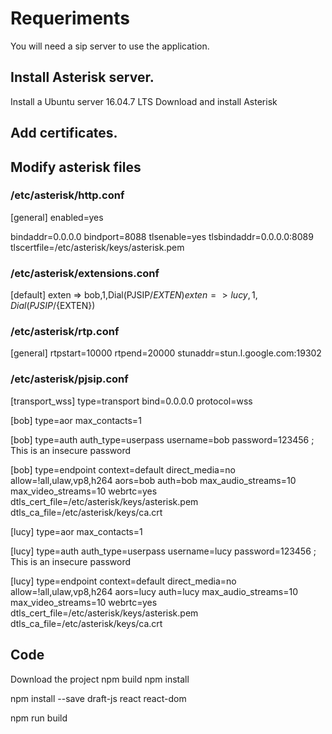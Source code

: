 # Requeriments
You will need a sip server to use the application.

## Install Asterisk server.
Install a Ubuntu server 16.04.7 LTS
Download and install Asterisk

## Add certificates.

## Modify asterisk files

### /etc/asterisk/http.conf
[general]
enabled=yes

bindaddr=0.0.0.0
bindport=8088
tlsenable=yes
tlsbindaddr=0.0.0.0:8089
tlscertfile=/etc/asterisk/keys/asterisk.pem

### /etc/asterisk/extensions.conf
[default]
exten => bob,1,Dial(PJSIP/${EXTEN})
exten => lucy,1,Dial(PJSIP/${EXTEN})

### /etc/asterisk/rtp.conf
[general]
rtpstart=10000
rtpend=20000
stunaddr=stun.l.google.com:19302

### /etc/asterisk/pjsip.conf
[transport_wss]
type=transport
bind=0.0.0.0
protocol=wss

[bob]
type=aor
max_contacts=1

[bob]
type=auth
auth_type=userpass
username=bob
password=123456 ; This is an insecure password

[bob]
type=endpoint
context=default
direct_media=no
allow=!all,ulaw,vp8,h264
aors=bob
auth=bob
max_audio_streams=10
max_video_streams=10
webrtc=yes
dtls_cert_file=/etc/asterisk/keys/asterisk.pem
dtls_ca_file=/etc/asterisk/keys/ca.crt

[lucy]
type=aor
max_contacts=1

[lucy]
type=auth
auth_type=userpass
username=lucy
password=123456 ; This is an insecure password

[lucy]
type=endpoint
context=default
direct_media=no
allow=!all,ulaw,vp8,h264
aors=lucy
auth=lucy
max_audio_streams=10
max_video_streams=10
webrtc=yes
dtls_cert_file=/etc/asterisk/keys/asterisk.pem
dtls_ca_file=/etc/asterisk/keys/ca.crt




## Code
Download the project
npm build
npm install

npm install --save draft-js react react-dom

npm run build


